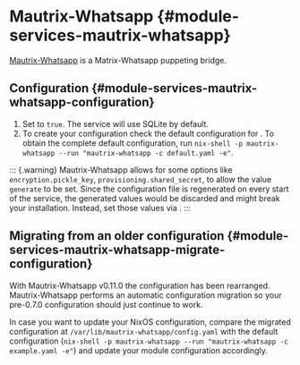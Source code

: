 # Mautrix-Whatsapp {#module-services-mautrix-whatsapp}

[Mautrix-Whatsapp](https://github.com/mautrix/whatsapp) is a Matrix-Whatsapp puppeting bridge.

## Configuration {#module-services-mautrix-whatsapp-configuration}

1. Set [](#opt-services.mautrix-whatsapp.enable) to `true`. The service will use
   SQLite by default.
2. To create your configuration check the default configuration for
   [](#opt-services.mautrix-whatsapp.settings). To obtain the complete default
   configuration, run
   `nix-shell -p mautrix-whatsapp --run "mautrix-whatsapp -c default.yaml -e"`.

::: {.warning}
Mautrix-Whatsapp allows for some options like `encryption.pickle_key`,
`provisioning.shared_secret`, to allow the value `generate` to be set.
Since the configuration file is regenerated on every start of the
service, the generated values would be discarded and might break your
installation. Instead, set those values via
[](#opt-services.mautrix-whatsapp.environmentFile).
:::

## Migrating from an older configuration {#module-services-mautrix-whatsapp-migrate-configuration}

With Mautrix-Whatsapp v0.11.0 the configuration has been rearranged. Mautrix-Whatsapp
performs an automatic configuration migration so your pre-0.7.0 configuration
should just continue to work.

In case you want to update your NixOS configuration, compare the migrated configuration
at `/var/lib/mautrix-whatsapp/config.yaml` with the default configuration
(`nix-shell -p mautrix-whatsapp --run "mautrix-whatsapp -c example.yaml -e"`) and
update your module configuration accordingly.
